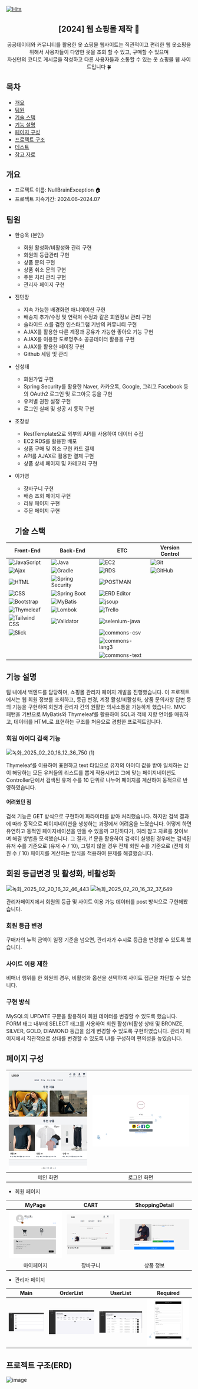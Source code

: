 [![Hits](https://hits.seeyoufarm.com/api/count/incr/badge.svg?url=https%3A%2F%2Fgithub.com%2Fhanwoo726&count_bg=%2379C83D&title_bg=%23555555&icon=&icon_color=%23E7E7E7&title=hits&edge_flat=false)](https://hits.seeyoufarm.com)
<div align="center">
<h2>[2024] 웹 쇼핑몰 제작 🛒</h2>
공공데이터와 커뮤니티를 활용한 옷 쇼핑몰 웹사이트는 직관적이고 편리한 웹 옷쇼핑을 위해서 사용자들이 다양한 옷을 조회 할 수 있고, 구매할 수 있으며<br> 자신만의 코디로 게시글을 작성하고 다른 사용자들과 소통할 수 있는 옷 쇼핑몰 웹 사이트입니다 🍀
</div>

## 목차

- [개요](#개요)
- [팀원](#팀원)
- [기술 스택](#기술-스택)
- [기능 설명](#기능-설명)
- [페이지 구성](#페이지-구성)
- [프로젝트 구조](#프로젝트-구조)
- [테스트](#테스트)
- [참고 자료](#참고-자료)


## 개요
- 프로젝트 이름: NullBrainException 🏠
- 프로젝트 지속기간: 2024.06-2024.07

## 팀원

- 한승욱 (본인)
  - 회원 활성화/비활성화 관리 구현
  - 회원의 등급관리 구현
  - 상품 문의 구현
  - 상품 취소 문의 구현
  - 주문 처리 관리 구현
  - 관리자 페이지 구현
  
- 진민장
  - 지속 가능한 배경화면 애니메이션 구현
  - 배송지 추가/수정 및 연락처 수정과 같은 회원정보 관리 구현
  - 슬라이드 쇼를 겸한 인스타그램 기반의 커뮤니티 구현
  - AJAX를 활용한 다른 계정과 공유가 가능한 좋아요 기능 구현
  - AJAX를 이용한 도로명주소 공공데이터 활용을 구현
  - AJAX를 활용한 페이징 구현
  - Github 세팅 및 관리

- 신성태
  - 회원가입 구현
  - Spring Security를 활용한 Naver, 카카오톡, Google, 그리고 Facebook 등의 OAuth2 로그인 및 로그아웃 등을 구현
  - 유저별 권한 설정 구현
  - 로그인 실패 및 성공 시 동작 구현

- 조창성
  - RestTemplate으로 외부의 API를 사용하여 데이터 수집
  - EC2 RDS를 활용한 배포
  - 상품 구매 및 취소 구현 카드 결제
  - API를 AJAX로 활용한 결제 구현
  - 상품 상세 페이지 및 카테고리 구현

- 이가영
  - 장바구니 구현
  - 배송 조회 페이지 구현
  - 리뷰 페이지 구현
  - 주문 페이지 구현
 

  ## 기술 스택

| Front-End          | Back-End              | ETC                   | Version Control |
|--------------------|-----------------------|-----------------------|-----------------|
| ![JavaScript](https://img.shields.io/badge/JavaScript-F7DF1E?style=for-the-badge&logo=javascript&logoColor=black) | ![Java](https://img.shields.io/badge/Java-007396?style=for-the-badge&logo=java&logoColor=white)  | ![EC2](https://img.shields.io/badge/Amazon_EC2-FF9900?style=for-the-badge&logo=amazon-ec2&logoColor=white)  | ![Git](https://img.shields.io/badge/Git-F05032?style=for-the-badge&logo=git&logoColor=white) |
| ![Ajax](https://img.shields.io/badge/Ajax-007FFF?style=for-the-badge&logo=ajax&logoColor=white) | ![Gradle](https://img.shields.io/badge/Gradle-02303A?style=for-the-badge&logo=gradle&logoColor=white)  | ![RDS](https://img.shields.io/badge/Amazon_RDS-527FFF?style=for-the-badge&logo=amazon-rds&logoColor=white)  | ![GitHub](https://img.shields.io/badge/GitHub-181717?style=for-the-badge&logo=github&logoColor=white) |
| ![HTML](https://img.shields.io/badge/HTML5-E34F26?style=for-the-badge&logo=html5&logoColor=white)  | ![Spring Security](https://img.shields.io/badge/Spring_Security-6DB33F?style=for-the-badge&logo=spring&logoColor=white)  | ![POSTMAN](https://img.shields.io/badge/Postman-FF6C37?style=for-the-badge&logo=postman&logoColor=white)  |  |
| ![CSS](https://img.shields.io/badge/CSS3-1572B6?style=for-the-badge&logo=css3&logoColor=white)  | ![Spring Boot](https://img.shields.io/badge/Spring_Boot-6DB33F?style=for-the-badge&logo=spring-boot&logoColor=white)  | ![ERD Editor](https://img.shields.io/badge/ERD_Editor-5C2D91?style=for-the-badge&logo=erd&logoColor=white)  |  |
| ![Bootstrap](https://img.shields.io/badge/Bootstrap-563D7C?style=for-the-badge&logo=bootstrap&logoColor=white)  | ![MyBatis](https://img.shields.io/badge/MyBatis-007396?style=for-the-badge&logo=mybatis&logoColor=white)  | ![jsoup](https://img.shields.io/badge/jsoup-333333?style=for-the-badge&logo=jsoup&logoColor=white)  |  |
| ![Thymeleaf](https://img.shields.io/badge/Thymeleaf-005F0F?style=for-the-badge&logo=thymeleaf&logoColor=white)  | ![Lombok](https://img.shields.io/badge/Lombok-323330?style=for-the-badge&logo=lombok&logoColor=white)  | ![Trello](https://img.shields.io/badge/Trello-0052CC?style=for-the-badge&logo=trello&logoColor=white)  |  |
| ![Tailwind CSS](https://img.shields.io/badge/Tailwind_CSS-38B2AC?style=for-the-badge&logo=tailwind-css&logoColor=white)  | ![Validator](https://img.shields.io/badge/Validator-000000?style=for-the-badge&logo=validator&logoColor=white)  | ![selenium-java](https://img.shields.io/badge/Selenium-43B02A?style=for-the-badge&logo=selenium&logoColor=white)  |  |
| ![Slick](https://img.shields.io/badge/Slick-1E2923?style=for-the-badge&logo=slick&logoColor=white)  |  | ![commons-csv](https://img.shields.io/badge/commons_csv-007396?style=for-the-badge&logo=apache&logoColor=white)  |  |
|  |  | ![commons-lang3](https://img.shields.io/badge/commons_lang3-007396?style=for-the-badge&logo=apache&logoColor=white)  |  |
|  |  | ![commons-text](https://img.shields.io/badge/commons_text-007396?style=for-the-badge&logo=apache&logoColor=white)  |  |


## 기능 설명
팀 내에서 백엔드를 담당하며, 쇼핑몰 관리자 페이지 개발을 진행했습니다. 이 프로젝트에서는 웹 회원 정보를 조회하고, 등급 변경, 계정 활성/비활성화, 상품 문의사항 답변 등의 기능을 구현하여 회원과 관리자 간의 원활한 의사소통을 가능하게 했습니다.
MVC 패턴을 기반으로 MyBatis와 Thymeleaf를 활용하여 SQL과 객체 지향 언어를 매핑하고, 데이터를 HTML로 표현하는 구조를 처음으로 경험한 프로젝트입니다.


### 회원 아이디 검색 기능
![녹화_2025_02_20_16_12_36_750 (1)](https://github.com/user-attachments/assets/5de39af7-2dfa-4541-b83b-4351d2beeb0e)

Thymeleaf를 이용하여 표현하고 text 타입으로 유저의 아이디 값을 받아 일치하는 값이 해당하는 모든 유저들의 리스트를 뽑게 작용시키고 
그에 맞는 페이지네이션도 Controller단에서 검색된 유저 수를 10 단위로 나누어 페이지를 계산하여 동적으로 반영하였습니다.

#### 어려웠던 점
검색 기능은 GET 방식으로 구현하여 파라미터를 받아 처리했습니다.
하지만 검색 결과에 따라 동적으로 페이지네이션을 생성하는 과정에서 어려움을 느꼈습니다.
어떻게 하면 유연하고 동적인 페이지네이션을 만들 수 있을까 고민하다가, 여러 참고 자료를 찾아보며 해결 방법을 모색했습니다.
그 결과, if 문을 활용하여 검색이 실행된 경우에는 검색된 유저 수를 기준으로 (유저 수 / 10),
그렇지 않을 경우 전체 회원 수를 기준으로 (전체 회원 수 / 10) 페이지를 계산하는 방식을 적용하여 문제를 해결했습니다.

## 회원 등급변경 및 활성화, 비활성화

![녹화_2025_02_20_16_32_46_443](https://github.com/user-attachments/assets/253aed71-591d-48f4-a7cd-59c76c9903da)
![녹화_2025_02_20_16_32_37_649](https://github.com/user-attachments/assets/9d0cc5cc-fa16-4dbb-98d7-df21eeac303c)

관리자페이지에서 회원의 등급 및 사이트 이용 가능 데이터를 post 방식으로 구현해봤습니다.

### 회원 등급 변경 
구매자의 누적 금액이 일정 기준을 넘으면, 관리자가 수시로 등급을 변경할 수 있도록 했습니다.

### 사이트 이용 제한
비매너 행위를 한 회원의 경우, 비활성화 옵션을 선택하여 사이트 접근을 차단할 수 있습니다.

### 구현 방식
MySQL의 UPDATE 구문을 활용하여 회원 데이터를 변경할 수 있도록 했습니다.
FORM 태그 내부에 SELECT 태그를 사용하여 회원 활성/비활성 상태 및 BRONZE, SILVER, GOLD, DIAMOND 등급을 쉽게 변경할 수 있도록 구현하였습니다.
관리자 페이지에서 직관적으로 상태를 변경할 수 있도록 UI를 구성하여 편의성을 높였습니다.














## 페이지 구성
| ![image](https://github.com/hanwoo726/MyProject/blob/master/Main.png) | ![image](https://github.com/hanwoo726/MyProject/blob/master/LoginPage.png) |
|:---------------------------------------------------------------------------------------------------------------:|:---------------------------------------------------------------------------------------------------------------:|
|                                                      메인 화면                                                      |                                                     로그인 화면                                                      |



- 회원 페이지

| MyPage| CART| ShoppingDetail|
|:----------------------------------------------------------------------------------------------------------------:|:-----------------------------------------------------------------------------------------------------------------:|:-----------------------------------------------------------------------------------------------------------------:|
| ![image](https://github.com/hanwoo726/MyProject/blob/master/img.png) | ![image](https://github.com/hanwoo726/MyProject/blob/master/Cart.png) | ![image](https://github.com/hanwoo726/MyProject/blob/master/ShoppingDetail.png) |
|                                           마이페이지                |                         장바구니                         |         상품 정보   |

- 관리자 페이지

| Main| OrderList| UserList| Required|
|-----------------------------------------------------------------------------------------------------------------|-----------------------------------------------------------------------------------------------------------------|-----------------------------------------------------------------------------------------------------------------|-----------------------------------------------------------------------------------------------------------------|
| ![image](https://github.com/hanwoo726/MyProject/blob/master/AdminMain.png) | ![image](https://github.com/hanwoo726/MyProject/blob/master/Order.png) | ![image](https://github.com/hanwoo726/MyProject/blob/master/userList.png) | ![image](https://github.com/hanwoo726/MyProject/blob/master/inquiry.png) |                                                                      |


## 프로젝트 구조(ERD)
![image](https://github.com/user-attachments/assets/aa740f1d-5fcd-460d-8aa5-09f553632071)


